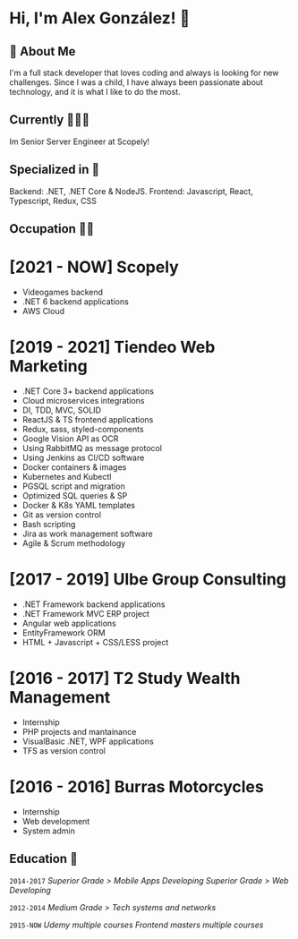 # Hi, I'm Alex González! 👋

## 🚀 About Me
I'm a full stack developer that loves coding and always is looking for new challenges.
Since I was a child, I have always been passionate about technology, and it is what I like to do the most.

## Currently 👨🏻‍💻
Im Senior Server Engineer at Scopely! 

## Specialized in 🎯
Backend: .NET, .NET Core & NodeJS.
Frontend: Javascript, React, Typescript, Redux, CSS

## Occupation 👷‍♂️
  # [2021 - NOW] Scopely
  - Videogames backend
  - .NET 6 backend applications
  - AWS Cloud  
    
  # [2019 - 2021] Tiendeo Web Marketing 
  - .NET Core 3+ backend applications
  - Cloud microservices integrations  
  - DI, TDD, MVC, SOLID
  - ReactJS & TS frontend applications
  - Redux, sass, styled-components
  - Google Vision API as OCR
  - Using RabbitMQ as message protocol
  - Using Jenkins as CI/CD software
  - Docker containers & images
  - Kubernetes and Kubectl
  - PGSQL script and migration
  - Optimized SQL queries & SP
  - Docker & K8s YAML templates
  - Git as version control
  - Bash scripting
  - Jira as work management software
  - Agile & Scrum methodology

  # [2017 - 2019] Ulbe Group Consulting
  - .NET Framework backend applications
  - .NET Framework MVC ERP project 
  - Angular web applications
  - EntityFramework ORM
  - HTML + Javascript + CSS/LESS project

  # [2016 - 2017] T2 Study Wealth Management
  - Internship
  - PHP projects and mantainance
  - VisualBasic .NET, WPF applications
  - TFS as version control

  # [2016 - 2016] Burras Motorcycles
  - Internship
  - Web development
  - System admin

## Education 📐
  `2014-2017` 
  *Superior Grade > Mobile Apps Developing*
  *Superior Grade > Web Developing*

  `2012-2014`
  *Medium Grade > Tech systems and networks*

  `2015-NOW`
  *Udemy multiple courses*
  *Frontend masters multiple courses*
